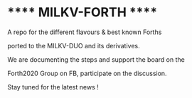 # ****  MILKV-FORTH  **** 

A repo for the different flavours & best known Forths

ported to the MILKV-DUO and its derivatives.

We are documenting the steps and support the board on the 

Forth2020 Group on FB, participate on the discussion.


Stay tuned for the latest news ! 

